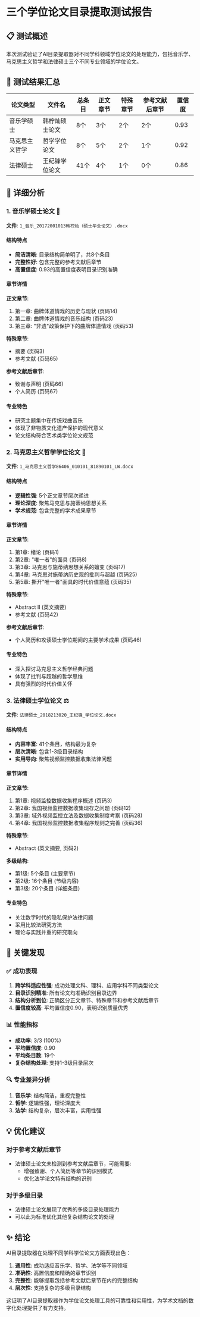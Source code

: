 # 三个学位论文目录提取测试报告

## 📋 测试概述
本次测试验证了AI目录提取器对不同学科领域学位论文的处理能力，包括音乐学、马克思主义哲学和法律硕士三个不同专业领域的学位论文。

## 🎯 测试结果汇总

| 论文类型 | 文件名 | 总条目 | 正文章节 | 特殊章节 | 参考文献后章节 | 置信度 |
|---------|--------|--------|----------|----------|----------------|--------|
| 音乐学硕士 | 韩柠灿硕士论文 | 8个 | 3个 | 2个 | 2个 | 0.93 |
| 马克思主义哲学 | 哲学学位论文 | 8个 | 5个 | 2个 | 1个 | 0.92 |
| 法律硕士 | 王纪锋学位论文 | 41个 | 4个 | 1个 | 0个 | 0.86 |

## 📖 详细分析

### 1. 音乐学硕士论文 🎵
**文件**: `1_音乐_20172001013韩柠灿（硕士毕业论文）.docx`

#### 结构特点
- **简洁清晰**: 目录结构简单明了，共8个条目
- **完整性好**: 包含完整的参考文献后章节
- **高置信度**: 0.93的高置信度表明目录识别准确

#### 章节详情
**正文章节**:
1. 第一章: 曲牌体道情戏的历史与现状 (页码14)
2. 第二章: 曲牌体道情戏的音乐结构 (页码23)  
3. 第三章: "非遗"政策保护下的曲牌体道情戏 (页码53)

**特殊章节**:
- 摘要 (页码3)
- 参考文献 (页码65)

**参考文献后章节**:
- 致谢与声明 (页码66)
- 个人简历 (页码67)

#### 专业特色
- 研究主题集中在传统戏曲音乐
- 体现了非物质文化遗产保护的现代意义
- 论文结构符合艺术类学位论文规范

### 2. 马克思主义哲学学位论文 🧠
**文件**: `1_马克思主义哲学86406_010101_81890101_LW.docx`

#### 结构特点
- **逻辑性强**: 5个正文章节层次递进
- **理论深度**: 聚焦马克思与施蒂纳思想关系
- **学术规范**: 包含完整的学术成果章节

#### 章节详情
**正文章节**:
1. 第1章: 绪论 (页码1)
2. 第2章: "唯一者"的面具 (页码8)
3. 第3章: 马克思与施蒂纳思想关系的嬗变 (页码17)
4. 第4章: 马克思对施蒂纳历史观的批判与超越 (页码25)
5. 第5章: 撕开"唯一者"面具的时代价值意蕴 (页码35)

**特殊章节**:
- Abstract II (英文摘要)
- 参考文献 (页码42)

**参考文献后章节**:
- 个人简历和攻读硕士学位期间的主要学术成果 (页码46)

#### 专业特色
- 深入探讨马克思主义哲学经典问题
- 体现了批判与超越的哲学思维
- 具有强烈的时代价值关怀

### 3. 法律硕士学位论文 ⚖️
**文件**: `法律硕士_2018213020_王纪锋_学位论文.docx`

#### 结构特点
- **内容丰富**: 41个条目，结构最为复杂
- **层次清晰**: 包含1-3级目录结构
- **实用导向**: 聚焦视频监控数据收集法律问题

#### 章节详情
**正文章节**:
1. 第1章: 视频监控数据收集程序概述 (页码3)
2. 第2章: 我国视频监控数据收集现存之问题 (页码12)
3. 第3章: 域外视频监控立法及数据收集制度考察 (页码28)
4. 第4章: 我国视频监控数据收集程序规则之完善 (页码36)

**特殊章节**:
- Abstract (英文摘要, 页码2)

**多级结构**:
- 第1级: 5个条目 (主要章节)
- 第2级: 16个条目 (节级内容)
- 第3级: 20个条目 (详细条目)

#### 专业特色
- 关注数字时代的隐私保护法律问题
- 采用比较法研究方法
- 理论与实践并重的研究取向

## 🎯 关键发现

### ✅ 成功表现
1. **跨学科适应性强**: 成功处理文科、理科、应用学科不同类型论文
2. **目录识别精准**: 所有论文均准确识别目录边界
3. **结构分析到位**: 正确区分正文章节、特殊章节和参考文献后章节
4. **置信度较高**: 平均置信度0.90，表明识别质量优秀

### 📊 性能指标
- **成功率**: 3/3 (100%)
- **平均置信度**: 0.90
- **平均条目数**: 19个
- **复杂结构处理**: 支持1-3级目录层次

### 🔍 专业差异分析
1. **音乐学**: 结构简洁，重视完整性
2. **哲学**: 逻辑性强，理论深度大
3. **法学**: 结构复杂，层次丰富，实用性强

## 💡 优化建议

### 对于参考文献后章节
- 法律硕士论文未检测到参考文献后章节，可能需要:
  - 增强致谢、个人简历等章节的识别模式
  - 优化法学论文特有结构的识别

### 对于多级目录
- 法律硕士论文展现了优秀的多级目录处理能力
- 可以此为标准优化其他复杂结构论文的处理

## ✨ 结论

AI目录提取器在处理不同学科学位论文方面表现出色：

1. **通用性**: 成功适应音乐学、哲学、法学等不同领域
2. **准确性**: 高置信度和精确的章节识别
3. **完整性**: 能够提取包括参考文献后章节在内的完整结构
4. **层次性**: 支持复杂的多级目录结构

这证明了AI目录提取器作为学位论文处理工具的可靠性和实用性，为学术文档的数字化处理提供了有力支持。
